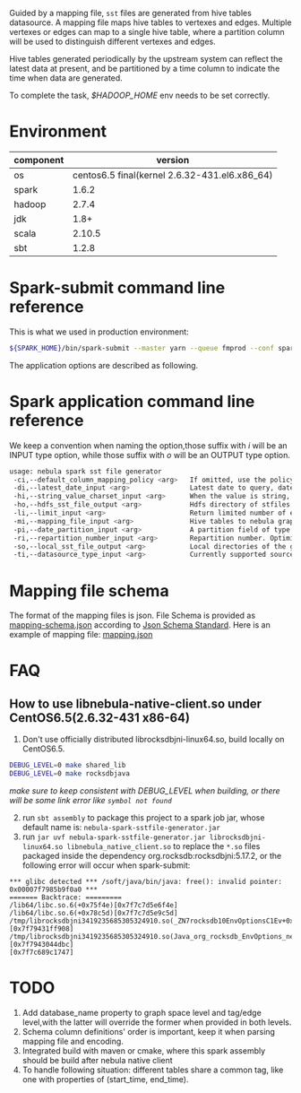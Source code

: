 Guided by a mapping file, `sst` files are generated from hive tables datasource. A mapping file maps hive tables to vertexes and edges.
Multiple vertexes or edges can map to a single hive table, where a partition column will be used to distinguish different
vertexes and edges.  

Hive tables generated periodically by the upstream system can reflect the latest data at present, and be
partitioned by a time column to indicate the time when data are generated.

To complete the task, *$HADOOP_HOME* env needs to be set correctly.  

# Environment
component|version
---|---
os|centos6.5 final(kernel 2.6.32-431.el6.x86_64)
spark|1.6.2
hadoop|2.7.4
jdk|1.8+
scala|2.10.5
sbt|1.2.8


# Spark-submit command line reference
This is what we used in production environment:
```bash
${SPARK_HOME}/bin/spark-submit --master yarn --queue fmprod --conf spark.executor.instances=24 --conf spark.executor.memory=90g --conf spark.executor.cores=2  --conf spark.executorEnv.LD_LIBRARY_PATH='/soft/server/nebula_native_client:/usr/local/lib:/usr/local/lib64' --conf spark.driver.extraJavaOptions='-Djava.library.path=/soft/server/nebula_native_client/:/usr/local/lib64:/usr/local/lib' --class com.vesoft.tools.SparkSstFileGenerator --files mapping.json nebula-spark-sstfile-generator.jar -di "2019-05-13" -mi mapping.json -pi dt -so file://home/hdp/nebula_output
```
The application options are described as following.

# Spark application command line reference
We keep a convention when naming the option,those suffix with _i_ will be an INPUT type option, while those suffix with _o_ will be an OUTPUT type option.

```bash
usage: nebula spark sst file generator
 -ci,--default_column_mapping_policy <arg>   If omitted, use the policy when mapping column to property, all columns except primary_key's will be mapped to tag's property with the same name by default
 -di,--latest_date_input <arg>               Latest date to query, date format is YYYY-MM-dd
 -hi,--string_value_charset_input <arg>      When the value is string, the default charset encoding is UTF-8
 -ho,--hdfs_sst_file_output <arg>            Hdfs directory of stfiles should not start with file:///
 -li,--limit_input <arg>                     Return limited number of edges/vertexes, usually used in POC stage, when omitted, fetch all data.
 -mi,--mapping_file_input <arg>              Hive tables to nebula graph schema mapping file
 -pi,--date_partition_input <arg>            A partition field of type String of hive table, which represent a Date, and has format of YYY-MM-dd
 -ri,--repartition_number_input <arg>        Repartition number. Optimization trick is adapted to improve generation speed and data skewness. Need tuning to suit your data.
 -so,--local_sst_file_output <arg>           Local directories of the generated sst files should start with file:///
 -ti,--datasource_type_input <arg>           Currently supported source data types are hive|hbase|csv], and the default type is hive
```

# Mapping file schema

The format of the mapping files is json. File Schema is provided as [mapping-schema.json](mapping-schema.json) according to [Json Schema Standard](http://json-schema.org). Here is an example of mapping file: [mapping.json](mapping.json)

# FAQ
## How to use libnebula-native-client.so under CentOS6.5(2.6.32-431 x86-64)

1. Don't use officially distributed librocksdbjni-linux64.so, build locally on CentOS6.5.

```bash
DEBUG_LEVEL=0 make shared_lib
DEBUG_LEVEL=0 make rocksdbjava
```
*make sure to keep consistent with DEBUG_LEVEL when building, or there will be some link error like `symbol not found`*

2. run `sbt assembly` to package this project to a spark job jar, whose default name is: `nebula-spark-sstfile-generator.jar`  
3. run `jar uvf nebula-spark-sstfile-generator.jar librocksdbjni-linux64.so libnebula_native_client.so` to replace the `*.so` files packaged inside the dependency org.rocksdb:rocksdbjni:5.17.2, or the following error will occur when spark-submit:  

```
*** glibc detected *** /soft/java/bin/java: free(): invalid pointer: 0x00007f7985b9f0a0 ***
======= Backtrace: =========
/lib64/libc.so.6(+0x75f4e)[0x7f7c7d5e6f4e]
/lib64/libc.so.6(+0x78c5d)[0x7f7c7d5e9c5d]
/tmp/librocksdbjni3419235685305324910.so(_ZN7rocksdb10EnvOptionsC1Ev+0x578)[0x7f79431ff908]
/tmp/librocksdbjni3419235685305324910.so(Java_org_rocksdb_EnvOptions_newEnvOptions+0x1c)[0x7f7943044dbc]
[0x7f7c689c1747]
```

# TODO
1. Add database_name property to graph space level and tag/edge level,with the latter will override the former when provided in both levels.
2. Schema column definitions' order is important, keep it when parsing mapping file and encoding.
3. Integrated build with maven or cmake, where this spark assembly should be build after nebula native client  
4. To handle following situation: different tables share a common tag, like one with properties of (start_time, end_time).
